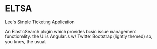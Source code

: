 ELTSA
=====

Lee's Simple Ticketing Application

An ElasticSearch plugin which provides basic issue management functionality.  the UI is Angular.js w/ Twitter Bootstrap (lightly themed) so, you know, the usual.
